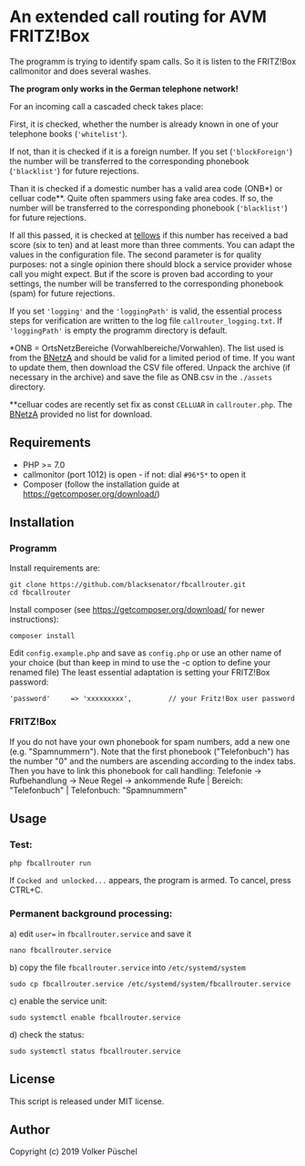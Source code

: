 # An extended call routing for AVM FRITZ!Box

The programm is trying to identify spam calls. So it is listen to the FRITZ!Box callmonitor and does several washes.

**The program only works in the German telephone network!**

For an incoming call a cascaded check takes place:

First, it is checked, whether the number is already known in one of your telephone books (`'whitelist'`).

If not, than it is checked if it is a foreign number. If you set (`'blockForeign'`) the number will be transferred to the corresponding phonebook (`'blacklist'`) for future rejections.

Than it is checked if a domestic number has a valid area code (ONB*) or celluar code**. Quite often spammers using fake area codes. If so, the number will be transferred to the corresponding phonebook (`'blacklist'`) for future rejections.

If all this passed, it is checked at [tellows](https://www.tellows.de/) if this number has received a bad score (six to ten) and at least more than three comments. You can adapt the values in the configuration file.
The second parameter is for quality purposes: not a single opinion there should block a service provider whose call you might expect.
But if the score is proven bad according to your settings, the number will be transferred to the corresponding phonebook (spam) for future rejections.

If you set `'logging'` and the `'loggingPath'` is valid, the essential process steps for verification are written to the log file `callrouter_logging.txt`. If `'loggingPath'` is empty the programm directory is default.

*ONB = OrtsNetzBereiche (Vorwahlbereiche/Vorwahlen). The list used is from the [BNetzA](https://www.bundesnetzagentur.de/DE/Sachgebiete/Telekommunikation/Unternehmen_Institutionen/Nummerierung/Rufnummern/ONRufnr/ON_Einteilung_ONB/ON_ONB_ONKz_ONBGrenzen_Basepage.html) and should be valid for a limited period of time. If you want to update them, then download the CSV file offered. Unpack the archive (if necessary in the archive) and save the file as ONB.csv in the `./assets` directory.

**celluar codes are recently set fix as const `CELLUAR` in `callrouter.php`. The [BNetzA](https://www.bundesnetzagentur.de/DE/Sachgebiete/Telekommunikation/Unternehmen_Institutionen/Nummerierung/Rufnummern/MobileDienste/zugeteilte%20RNB/MobileDiensteBelegteRNB_Basepage.html) provided no list for download.

## Requirements

  * PHP >= 7.0
  * callmonitor (port 1012) is open - if not: dial `#96*5*` to open it
  * Composer (follow the installation guide at https://getcomposer.org/download/)

## Installation

### Programm

Install requirements are:

    git clone https://github.com/blacksenator/fbcallrouter.git
    cd fbcallrouter

Install composer (see https://getcomposer.org/download/ for newer instructions):

    composer install

Edit `config.example.php` and save as `config.php` or use an other name of your choice (but than keep in mind to use the -c option to define your renamed file)
The least essential adaptation is setting your FRITZ!Box password:

    'password'     => 'xxxxxxxxx',         // your Fritz!Box user password

### FRITZ!Box

If you do not have your own phonebook for spam numbers, add a new one (e.g. "Spamnummern"). Note that the first phonebook ("Telefonbuch") has the number "0" and the numbers are ascending according to the index tabs. Then you have to link this phonebook for call handling: Telefonie -> Rufbehandlung -> Neue Regel -> ankommende Rufe | Bereich: "Telefonbuch" | Telefonbuch: "Spamnummern"

## Usage

### Test:

    php fbcallrouter run

If `Cocked and unlocked...` appears, the program is armed. To cancel, press CTRL+C.

### Permanent background processing:

a) edit `user=` in `fbcallrouter.service` and save it

    nano fbcallrouter.service

b) copy the file `fbcallrouter.service` into `/etc/systemd/system`

    sudo cp fbcallrouter.service /etc/systemd/system/fbcallrouter.service

c) enable the service unit:

    sudo systemctl enable fbcallrouter.service

d) check the status:

    sudo systemctl status fbcallrouter.service

## License
This script is released under MIT license.

## Author
Copyright (c) 2019 Volker Püschel
